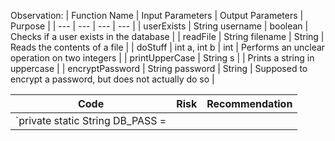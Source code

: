Observation: | Function Name | Input Parameters | Output Parameters | Purpose |
| --- | --- | --- | --- |
| userExists | String username | boolean | Checks if a user exists in the database |
| readFile | String filename | String | Reads the contents of a file |
| doStuff | int a, int b | int | Performs an unclear operation on two integers |
| printUpperCase | String s |  | Prints a string in uppercase |
| encryptPassword | String password | String | Supposed to encrypt a password, but does not actually do so |

| Code | Risk | Recommendation |
| --- | --- | --- |
| `private static String DB_PASS = 